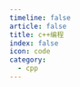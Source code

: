 ```yaml
---
timeline: false
article: false
title: c++编程
index: false
icon: code
category:
  - cpp
---
```


<Catalog />
